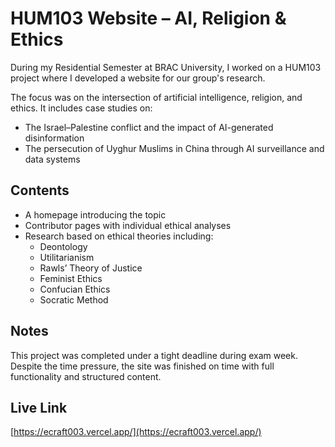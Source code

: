 # HUM103 Website – AI, Religion & Ethics

During my Residential Semester at BRAC University, I worked on a HUM103 project where I developed a website for our group's research.

The focus was on the intersection of artificial intelligence, religion, and ethics. It includes case studies on:

- The Israel–Palestine conflict and the impact of AI-generated disinformation  
- The persecution of Uyghur Muslims in China through AI surveillance and data systems  

## Contents

- A homepage introducing the topic  
- Contributor pages with individual ethical analyses  
- Research based on ethical theories including:
  - Deontology  
  - Utilitarianism  
  - Rawls’ Theory of Justice  
  - Feminist Ethics  
  - Confucian Ethics  
  - Socratic Method    

## Notes

This project was completed under a tight deadline during exam week. Despite the time pressure, the site was finished on time with full functionality and structured content.

## Live Link

[https://ecraft003.vercel.app/](https://ecraft003.vercel.app/)
